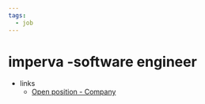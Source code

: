 ```yaml
---
tags:
  - job
---
```

# imperva -software engineer 
- links
	- [Open position - Company](https://www.imperva.com/company/careers/position/?p=job/oQecofwo)

